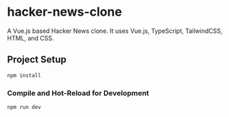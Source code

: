 # hacker-news-clone

A Vue.js based Hacker News clone. It uses Vue.js, TypeScript, TailwindCSS, HTML, and CSS.

## Project Setup

```sh
npm install
```

### Compile and Hot-Reload for Development

```sh
npm run dev
```